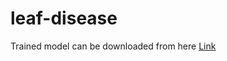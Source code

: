 # leaf-disease


Trained model can be downloaded from here [Link](https://drive.google.com/file/d/1-DpYMBfLGUv65YFZd0r18-2CxGRurkMZ/view?usp=share_link)
